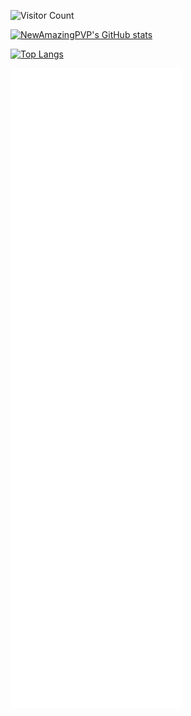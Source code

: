![Visitor Count](https://profile-counter.glitch.me/{NewAmazingPVP}/count.svg)

[![NewAmazingPVP's GitHub stats](https://github-readme-stats.vercel.app/api?username=NewAmazingPVP)](https://github.com/anuraghazra/github-readme-stats)

[![Top Langs](https://github-readme-stats.vercel.app/api/top-langs/?username=NewAmazingPVP)](https://github.com/anuraghazra/github-readme-stats)

![Metrics](/github-metrics.svg)
